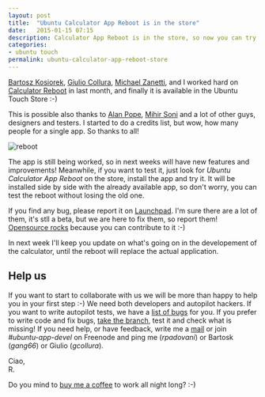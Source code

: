 ```yaml
---
layout: post
title:  "Ubuntu Calculator App Reboot is in the store"
date:   2015-01-15 07:15
description: Calculator App Reboot is in the store, so now you can try it and give us a feedback
categories:
- ubuntu touch
permalink: ubuntu-calculator-app-reboot-store
---
```


[Bartosz Kosiorek][gang66], [Giulio Collura][gcollura], [Michael Zanetti][mzanetti],
and I worked hard on [Calculator Reboot][reboot] in last month, and finally it is
available in the Ubuntu Touch Store :-)

This is possible also thanks to [Alan Pope][popey], [Mihir Soni][mihir] and a
lot of other guys, designers and testers. I started to do a credits list, but
wow, how many people for a single app. So thanks to all!

![reboot](http://img.rpadovani.com/posts/calculator-reboot.png)

The app is still being worked, so in next weeks will have new features and
improvements! Meanwhile, if you want to test it, just look for
*Ubuntu Calculator App Reboot* on the store, install the app and try it. It will be
installed side by side with the already available app, so don't worry, you can
test the reboot without losing the old one.

If you find any bug, please report it on [Launchpad][lp]. I'm sure there are a
lot of them, it's stll a beta, but we are here to fix them, so report them!
[Opensource rocks][ddg] because you can contribute to it :-)

In next week I'll keep you update on what's going on in the developement of the
calculator, until the reboot will replace the actual application.

## Help us

If you want to start to collaborate with us we will be more than happy to help
you in your first step :-) We need both developers and autopilot hackers. If you
want to write autopilot tests, we have a [list of bugs][autopilot] for you. If
you prefer to write code and fix bugs, [take the branch][branch], test it and
check what is missing! If you need help, or have feedback, write me a
[mail](mailto:riccardo@rpadovani.com) or join *#ubuntu-app-devel* on Freenode
and ping me (*rpadovani*) or Bartosk (*gang66*) or Giulio (*gcollura*).

Ciao,<br/>
R.

Do you mind to [buy me a coffee][donation] to work all night long? :-)

[gang66]: https://plus.google.com/105782724017692708794/posts
[gcollura]: https://plus.google.com/+GiulioCollura/posts
[mzanetti]: http://notyetthere.org/
[reboot]: http://rpadovani.com/ubuntu-calculator-app-reboot/
[lp]: https://code.launchpad.net/ubuntu-calculator-app
[autopilot]: https://bugs.launchpad.net/ubuntu-calculator-app/+bugs/?field.tag=needs-autopilot-test
[branch]: https://code.launchpad.net/~ubuntu-calculator-dev/ubuntu-calculator-app/reboot
[donation]: http://rpadovani.com/donations/
[ddg]: http://rpadovani.com/why-opensource-rocks/
[popey]: http://popey.com/
[mihir]: https://plus.google.com/+MihirSoni/
